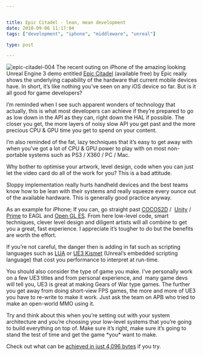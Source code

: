 ```yaml
---


title: Epic Citadel - lean, mean development
date: 2010-09-06 11:17:04
tags: ["development", "iphone", "middleware", "unreal"]

type: post

---
```

![epic-citadel-004](/assets/epiccitadel004.jpg "epic-citadel-004") The
recent outing on iPhone of the amazing looking Unreal Engine 3 demo
entitled [Epic
Citadel](http://itunes.apple.com/us/app/epic-citadel/id388888815)
(available free) by Epic really shows the underlying capability of the
hardware that current mobile devices have. In short, it’s like nothing
you’ve seen on any iOS device so far. But is it all good for game
developers?

I’m reminded when I see such apparent wonders of technology that
actually, this is what most developers can achieve if they’re prepared
to go as low down in the API as they can, right down the HAL if
possible. The closer you get, the more layers of noisy slow API you get
past and the more precious CPU & GPU time you get to spend on your
content.

I’m also reminded of the fat, lazy techniques that it’s easy to get away
with when you’ve got a lot of CPU & GPU power to play with on most
non-portable systems such as PS3 / X360 / PC / Mac.

Why bother to optimise your artwork, level design, code when you can
just let the video card do all of the work for you? This is a bad
attitude.

Sloppy implementation really hurts handheld devices and the best teams
know how to be lean with their systems and really squeeze every ounce
out of the available hardware. This is generally good practice anyway.

As an example for iPhone; If you can, go straight past
[COCOS2D](http://www.cocos2d-iphone.org/) / 
[Unity](http://unityiphone.com/) /
[Prime](http://www.the-prime-engine.com/) to EAGL and [Open GL
ES](http://developer.apple.com/iphone/library/documentation/3DDrawing/Conceptual/OpenGLES_ProgrammingGuide/OpenGLESontheiPhone/OpenGLESontheiPhone.html#//apple_ref/doc/uid/TP40008793-CH101-SW1). From here low-level code, smart techniques, clever level design and diligent artists will all combine to get you a great, fast experience. I appreciate it’s tougher to do but the benefits are worth the effort.

If you’re not careful, the danger then is adding in fat such as
scripting languages such as [LUA](http://www.lua.org/) or [UE3
Kismet](http://www.unreal.com/) (Unreal’s embedded scripting language) that cost you performance to interpret at run-time.

You should also consider the type of game you make. I've personally work
on a few UE3 titles and from personal experience, and  many game devs
will tell you, UE3 is great at making Gears of War type games. The
further you get away from doing short-view FPS games, the more and more
of UE3 you have to re-write to make it work. Just ask the team on APB
who tried to make an open-world MMO using it.

Try and think about this when you’re setting out with your system
architecture and you’re choosing your low-level systems that you’re
going to build everything on top of. Make sure it’s right, make sure
it’s going to stand the test of time and get the game \*you\* want to
make.

Check out what can be [achieved in just 4,096
bytes](http://www.assembly.org/summer10/gallery/4k-intro/neanderstaller-by-pittsburgh-stallers) if you try.
